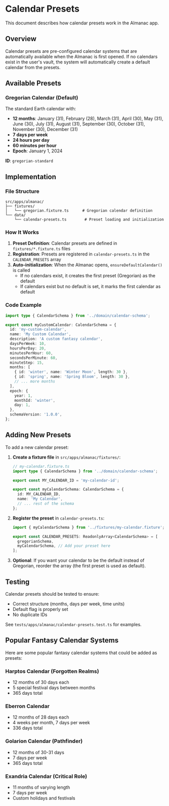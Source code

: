# Calendar Presets

This document describes how calendar presets work in the Almanac app.

## Overview

Calendar presets are pre-configured calendar systems that are automatically available when the Almanac is first opened. If no calendars exist in the user's vault, the system will automatically create a default calendar from the presets.

## Available Presets

### Gregorian Calendar (Default)

The standard Earth calendar with:
- **12 months**: January (31), February (28), March (31), April (30), May (31), June (30), July (31), August (31), September (30), October (31), November (30), December (31)
- **7 days per week**
- **24 hours per day**
- **60 minutes per hour**
- **Epoch**: January 1, 2024

**ID**: `gregorian-standard`

## Implementation

### File Structure

```
src/apps/almanac/
├── fixtures/
│   └── gregorian.fixture.ts      # Gregorian calendar definition
└── data/
    └── calendar-presets.ts        # Preset loading and initialization
```

### How It Works

1. **Preset Definition**: Calendar presets are defined in `fixtures/*.fixture.ts` files
2. **Registration**: Presets are registered in `calendar-presets.ts` in the `CALENDAR_PRESETS` array
3. **Auto-initialization**: When the Almanac opens, `ensureDefaultCalendar()` is called
   - If no calendars exist, it creates the first preset (Gregorian) as the default
   - If calendars exist but no default is set, it marks the first calendar as default

### Code Example

```typescript
import type { CalendarSchema } from '../domain/calendar-schema';

export const myCustomCalendar: CalendarSchema = {
  id: 'my-custom-calendar',
  name: 'My Custom Calendar',
  description: 'A custom fantasy calendar',
  daysPerWeek: 10,
  hoursPerDay: 20,
  minutesPerHour: 60,
  secondsPerMinute: 60,
  minuteStep: 15,
  months: [
    { id: 'winter', name: 'Winter Moon', length: 30 },
    { id: 'spring', name: 'Spring Bloom', length: 30 },
    // ... more months
  ],
  epoch: {
    year: 1,
    monthId: 'winter',
    day: 1,
  },
  schemaVersion: '1.0.0',
};
```

## Adding New Presets

To add a new calendar preset:

1. **Create a fixture file** in `src/apps/almanac/fixtures/`:
   ```typescript
   // my-calendar.fixture.ts
   import type { CalendarSchema } from '../domain/calendar-schema';

   export const MY_CALENDAR_ID = 'my-calendar-id';

   export const myCalendarSchema: CalendarSchema = {
     id: MY_CALENDAR_ID,
     name: 'My Calendar',
     // ... rest of the schema
   };
   ```

2. **Register the preset** in `calendar-presets.ts`:
   ```typescript
   import { myCalendarSchema } from '../fixtures/my-calendar.fixture';

   export const CALENDAR_PRESETS: ReadonlyArray<CalendarSchema> = [
     gregorianSchema,
     myCalendarSchema, // Add your preset here
   ];
   ```

3. **Optional**: If you want your calendar to be the default instead of Gregorian, reorder the array (the first preset is used as default).

## Testing

Calendar presets should be tested to ensure:
- Correct structure (months, days per week, time units)
- Default flag is properly set
- No duplicate IDs

See `tests/apps/almanac/calendar-presets.test.ts` for examples.

## Popular Fantasy Calendar Systems

Here are some popular fantasy calendar systems that could be added as presets:

### Harptos Calendar (Forgotten Realms)
- 12 months of 30 days each
- 5 special festival days between months
- 365 days total

### Eberron Calendar
- 12 months of 28 days each
- 4 weeks per month, 7 days per week
- 336 days total

### Golarion Calendar (Pathfinder)
- 12 months of 30-31 days
- 7 days per week
- 365 days total

### Exandria Calendar (Critical Role)
- 11 months of varying length
- 7 days per week
- Custom holidays and festivals
